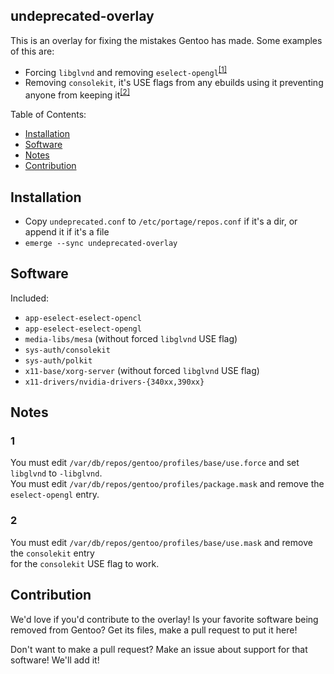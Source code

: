 ## undeprecated-overlay

This is an overlay for fixing the mistakes Gentoo has made. Some examples of this are:

- Forcing `libglvnd` and removing `eselect-opengl`<sup>[\[1\]](#1)</sup>
- Removing `consolekit`, it's USE flags from any ebuilds using it preventing anyone from keeping it<sup>[\[2\]](#2)</sup>

Table of Contents:

- [Installation](#installation)
- [Software](#software)
- [Notes](#notes)
- [Contribution](#contribution)

## Installation

- Copy `undeprecated.conf` to `/etc/portage/repos.conf` if it's a dir, or append it if it's a file
- `emerge --sync undeprecated-overlay`

## Software

Included:

- `app-eselect-eselect-opencl`
- `app-eselect-eselect-opengl`
- `media-libs/mesa` (without forced `libglvnd` USE flag)
- `sys-auth/consolekit`
- `sys-auth/polkit`
- `x11-base/xorg-server` (without forced `libglvnd` USE flag)
- `x11-drivers/nvidia-drivers-{340xx,390xx}`

## Notes

### 1

You must edit `/var/db/repos/gentoo/profiles/base/use.force` and set `libglvnd` to `-libglvnd`.<br>
You must edit `/var/db/repos/gentoo/profiles/package.mask` and remove the `eselect-opengl` entry.

### 2

You must edit `/var/db/repos/gentoo/profiles/base/use.mask` and remove the `consolekit` entry<br>
for the `consolekit` USE flag to work.

## Contribution

We'd love if you'd contribute to the overlay! Is your favorite software being removed from Gentoo?
Get its files, make a pull request to put it here!

Don't want to make a pull request? Make an issue about support for that software! We'll add it!
